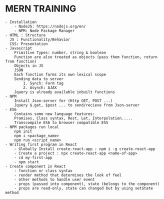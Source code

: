 # MERN TRAINING

    - Installation 
        - NodeJS: https://nodejs.org/en/
        - NPM: Node Package Manager
    - HTML : Structure
      JS : Functionality/Behavior
      CSS: Presentation
    - Javascript
        Primitive Types: number, string & boolean
        Function are also treated as objects (pass them function, return from function)
        Objects in JS
        JSON
        Each function forms its own lexical scope
        Sending data to server
            1. Synch: Form tag
            2. Asynch: AJAX
        Jquery is already available inbuilt functions
    - NPM 
        Install Json-server for (Http GET, POST ...)
        Jquery $.get, $post ... to send/recieve from Json-server
    - ES6
        Contains some new language features:
        Promises, Class syntax, Rest, Let, Interpolation.....
        Transcompile ES6 to browser compatible ES5 
    - NPM packages run local
        npm init
        npm i <package_name>
        npm run <script_name>
    - Writing first program in React
        - Globally Install create-react-app : npm i -g create-react-app
        - Create a project : npx create-react-app <name-of-app>
        - cd my-first-app
        - npm start
    - Create component in React
        - function or class syntax
        - render method that determines the look of feel
        - other methods to handle user event
        - props (passed into component), state (belongs to the component)
        - props are read-only, state can changed but by using setState method
